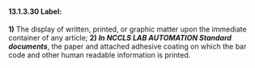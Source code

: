 #### 13.1.3.30 Label:

**1)** The display of written, printed, or graphic matter upon the immediate container of any article; **2) _In NCCLS LAB AUTOMATION Standard documents_**, the paper and attached adhesive coating on which the bar code and other human readable information is printed.
